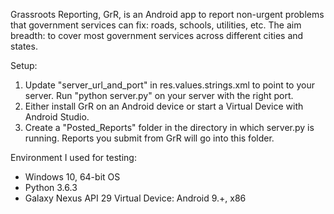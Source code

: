   Grassroots Reporting, GrR, is an Android app to report non-urgent problems that government services can fix: roads, schools, utilities, etc.  The aim breadth: to cover most government services across different cities and states.

  Setup:
1. Update "server_url_and_port" in res.values.strings.xml to point to your server.
   Run "python server.py" on your server with the right port.
2. Either install GrR on an Android device or start a Virtual Device with Android Studio.
3. Create a "Posted_Reports" folder in the directory in which server.py is running.
   Reports you submit from GrR will go into this folder.

  Environment I used for testing:
* Windows 10, 64-bit OS
* Python 3.6.3
* Galaxy Nexus API 29 Virtual Device: Android 9.+, x86
